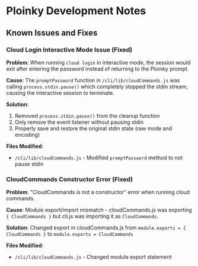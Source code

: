 # Ploinky Development Notes

## Known Issues and Fixes

### Cloud Login Interactive Mode Issue (Fixed)

**Problem**: When running `cloud login` in interactive mode, the session would exit after entering the password instead of returning to the Ploinky prompt.

**Cause**: The `promptPassword` function in `/cli/lib/cloudCommands.js` was calling `process.stdin.pause()` which completely stopped the stdin stream, causing the interactive session to terminate.

**Solution**: 
1. Removed `process.stdin.pause()` from the cleanup function
2. Only remove the event listener without pausing stdin
3. Properly save and restore the original stdin state (raw mode and encoding)

**Files Modified**:
- `/cli/lib/cloudCommands.js` - Modified `promptPassword` method to not pause stdin

### CloudCommands Constructor Error (Fixed)  

**Problem**: "CloudCommands is not a constructor" error when running cloud commands.

**Cause**: Module export/import mismatch - cloudCommands.js was exporting `{ CloudCommands }` but cli.js was importing it as `CloudCommands`.

**Solution**: Changed export in cloudCommands.js from `module.exports = { CloudCommands }` to `module.exports = CloudCommands`

**Files Modified**:
- `/cli/lib/cloudCommands.js` - Changed module export statement